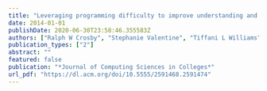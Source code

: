 ```yaml
---
title: "Leveraging programming difficulty to improve understanding and perceptions of non-majors"
date: 2014-01-01
publishDate: 2020-06-30T23:58:46.355583Z
authors: ["Ralph W Crosby", "Stephanie Valentine", "Tiffani L Williams"]
publication_types: ["2"]
abstract: ""
featured: false
publication: "*Journal of Computing Sciences in Colleges*"
url_pdf: "https://dl.acm.org/doi/10.5555/2591468.2591474"
---
```


